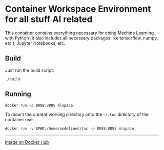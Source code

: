 # Container Workspace Environment for all stuff AI related

This container contains everything necessary for doing Machine Learning with Python (it also includes all necessary packages like tensorflow, numpy, etc.), Jupyter Notebooks, etc.

## Build

Just run the build script:

```
./build
```

## Running

```
docker run -p 8888:8888 mlspace
```

To mount the current working directory onto the `~/.loc` directory of the container use:

```
docker run -v $PWD:/home/undefined/loc -p 8888:8888 mlspace
```

----

[Image on Docker Hub](https://hub.docker.com/r/undefinednone/mlspace)
